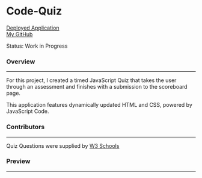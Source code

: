 # Code-Quiz

[Deployed Application](https://asharma1398.github.io/Code-Quiz/)
<br>
[My GitHub](https://github.com/asharma1398)

Status: Work in Progress

### Overview  
***

For this project, I created a timed JavaScript Quiz that takes the user through an assessment and finishes with a submission to the scoreboard page. 

This application features dynamically updated HTML and CSS, powered by JavaScript Code. 

### Contributors 
***

Quiz Questions were supplied by [W3 Schools](https://www.w3schools.com/quiztest/quiztest.asp?qtest=JS)


### Preview 
***